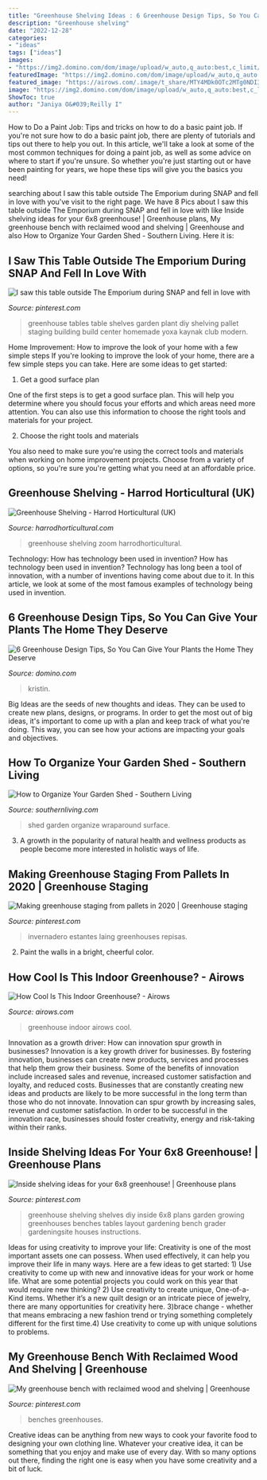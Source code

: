 ```yaml
---
title: "Greenhouse Shelving Ideas : 6 Greenhouse Design Tips, So You Can Give Your Plants The Home They Deserve"
description: "Greenhouse shelving"
date: "2022-12-28"
categories:
- "ideas"
tags: ["ideas"]
images:
- "https://img2.domino.com/dom/image/upload/w_auto,q_auto:best,c_limit/i/14_Greenhouse-Interior-_-Kristin-Guy-Dine-X-Design.jpg"
featuredImage: "https://img2.domino.com/dom/image/upload/w_auto,q_auto:best,c_limit/i/14_Greenhouse-Interior-_-Kristin-Guy-Dine-X-Design.jpg"
featured_image: "https://airows.com/.image/t_share/MTY4MDk0OTc2MTg0NDI3Nzkz/23321.png"
image: "https://img2.domino.com/dom/image/upload/w_auto,q_auto:best,c_limit/i/14_Greenhouse-Interior-_-Kristin-Guy-Dine-X-Design.jpg"
ShowToc: true
author: "Janiya O&#039;Reilly I"
---
```



How to Do a Paint Job: Tips and tricks on how to do a basic paint job.
If you're not sure how to do a basic paint job, there are plenty of tutorials and tips out there to help you out. In this article, we'll take a look at some of the most common techniques for doing a paint job, as well as some advice on where to start if you're unsure. So whether you're just starting out or have been painting for years, we hope these tips will give you the basics you need!

	

		
searching about I saw this table outside The Emporium during SNAP and fell in love with you've visit to the right page. We have 8 Pics about I saw this table outside The Emporium during SNAP and fell in love with like Inside shelving ideas for your 6x8 greenhouse! | Greenhouse plans, My greenhouse bench with reclaimed wood and shelving | Greenhouse and also How to Organize Your Garden Shed - Southern Living. Here it is:
		
    
## I Saw This Table Outside The Emporium During SNAP And Fell In Love With

<img loading=lazy src="https://i.pinimg.com/736x/55/49/ec/5549ec2fdd7581bdd4d051f076389e21--greenhouse-tables-greenhouse-shelving.jpg" onerror="this.onerror=null;this.src='https://tse1.mm.bing.net/th?id=OIP.AG0hsBUjQIxHXyQd4SxpFgHaFj&amp;pid=15.1';" alt="I saw this table outside The Emporium during SNAP and fell in love with">

_Source: pinterest.com_

>greenhouse tables table shelves garden plant diy shelving pallet staging building build center homemade yoxa kaynak club modern. 

	

Home Improvement: How to improve the look of your home with a few simple steps
If you're looking to improve the look of your home, there are a few simple steps you can take. Here are some ideas to get started:
1. Get a good surface plan

One of the first steps is to get a good surface plan. This will help you determine where you should focus your efforts and which areas need more attention. You can also use this information to choose the right tools and materials for your project.

2. Choose the right tools and materials

You also need to make sure you're using the correct tools and materials when working on home improvement projects. Choose from a variety of options, so you're sure you're getting what you need at an affordable price.


    
## Greenhouse Shelving - Harrod Horticultural (UK)

<img loading=lazy src="https://www.harrodhorticultural.com/uploads/images/products/GRE-201_large.jpg" onerror="this.onerror=null;this.src='https://tse4.mm.bing.net/th?id=OIP.VtuWXgpgKgD-X67Zkr_N7AHaHa&amp;pid=15.1';" alt="Greenhouse Shelving - Harrod Horticultural (UK)">

_Source: harrodhorticultural.com_

>greenhouse shelving zoom harrodhorticultural. 

	

Technology: How has technology been used in invention?
How has technology been used in invention? Technology has long been a tool of innovation, with a number of inventions having come about due to it. In this article, we look at some of the most famous examples of technology being used in invention.

    
## 6 Greenhouse Design Tips, So You Can Give Your Plants The Home They Deserve

<img loading=lazy src="https://img2.domino.com/dom/image/upload/w_auto,q_auto:best,c_limit/i/14_Greenhouse-Interior-_-Kristin-Guy-Dine-X-Design.jpg" onerror="this.onerror=null;this.src='https://tse1.mm.bing.net/th?id=OIP.ktD03lVD1BNie9LBlzCMYQHaE8&amp;pid=15.1';" alt="6 Greenhouse Design Tips, So You Can Give Your Plants the Home They Deserve">

_Source: domino.com_

>kristin. 

	

Big Ideas are the seeds of new thoughts and ideas. They can be used to create new plans, designs, or programs. In order to get the most out of big ideas, it's important to come up with a plan and keep track of what you're doing. This way, you can see how your actions are impacting your goals and objectives.

    
## How To Organize Your Garden Shed - Southern Living

<img loading=lazy src="https://img1.southernliving.timeinc.net/sites/default/files/styles/responsive_etr_gallery_desktop_portrait/public/image/2016/01/main/ga_5cf18dc9237b3eb8_spcms_0.jpg?itok=v0zD4AKb" onerror="this.onerror=null;this.src='https://tse1.mm.bing.net/th?id=OIP.jlDBB14MqlmuLsRUfKFbYwHaLH&amp;pid=15.1';" alt="How to Organize Your Garden Shed - Southern Living">

_Source: southernliving.com_

>shed garden organize wraparound surface. 

	

3. A growth in the popularity of natural health and wellness products as people become more interested in holistic ways of life. 

    
## Making Greenhouse Staging From Pallets In 2020 | Greenhouse Staging

<img loading=lazy src="https://i.pinimg.com/736x/94/ae/25/94ae259fb1b20622b872d995ec1a54a9.jpg" onerror="this.onerror=null;this.src='https://tse4.mm.bing.net/th?id=OIP.bXDZbItY4XYqINerKQCPXAHaJ3&amp;pid=15.1';" alt="Making greenhouse staging from pallets in 2020 | Greenhouse staging">

_Source: pinterest.com_

>invernadero estantes laing greenhouses repisas. 

	

2. Paint the walls in a bright, cheerful color.

    
## How Cool Is This Indoor Greenhouse? - Airows

<img loading=lazy src="https://airows.com/.image/t_share/MTY4MDk0OTc2MTg0NDI3Nzkz/23321.png" onerror="this.onerror=null;this.src='https://tse1.mm.bing.net/th?id=OIP.0ZDMO_1QHxtmNLE-VdIUTAHaDu&amp;pid=15.1';" alt="How Cool Is This Indoor Greenhouse? - Airows">

_Source: airows.com_

>greenhouse indoor airows cool. 

	

Innovation as a growth driver: How can innovation spur growth in businesses?
Innovation is a key growth driver for businesses. By fostering innovation, businesses can create new products, services and processes that help them grow their business. Some of the benefits of innovation include increased sales and revenue, increased customer satisfaction and loyalty, and reduced costs.
Businesses that are constantly creating new ideas and products are likely to be more successful in the long term than those who do not innovate. Innovation can spur growth by increasing sales, revenue and customer satisfaction. In order to be successful in the innovation race, businesses should foster creativity, energy and risk-taking within their ranks.

    
## Inside Shelving Ideas For Your 6x8 Greenhouse! | Greenhouse Plans

<img loading=lazy src="https://i.pinimg.com/736x/42/6f/b9/426fb9eb487fac66cf0b4e44d2390397--greenhouse-shelves-greenhouse-interiors.jpg" onerror="this.onerror=null;this.src='https://tse2.mm.bing.net/th?id=OIP.STMbN7W5AV8df3jDloi0EAHaJ3&amp;pid=15.1';" alt="Inside shelving ideas for your 6x8 greenhouse! | Greenhouse plans">

_Source: pinterest.com_

>greenhouse shelving shelves diy inside 6x8 plans garden growing greenhouses benches tables layout gardening bench grader gardeningsite houses instructions. 

	

Ideas for using creativity to improve your life:
Creativity is one of the most important assets one can possess. When used effectively, it can help you improve their life in many ways. Here are a few ideas to get started: 1) Use creativity to come up with new and innovative ideas for your work or home life. What are some potential projects you could work on this year that would require new thinking? 2) Use creativity to create unique, One-of-a-Kind items. Whether it’s a new quilt design or an intricate piece of jewelry, there are many opportunities for creativity here. 3)brace change - whether that means embracing a new fashion trend or trying something completely different for the first time.4) Use creativity to come up with unique solutions to problems.

    
## My Greenhouse Bench With Reclaimed Wood And Shelving | Greenhouse

<img loading=lazy src="https://i.pinimg.com/736x/9b/10/23/9b102389ea88dbb030112b087dacf811.jpg" onerror="this.onerror=null;this.src='https://tse1.mm.bing.net/th?id=OIP.upM12mNYqgFx5ZMN1qYidgHaHa&amp;pid=15.1';" alt="My greenhouse bench with reclaimed wood and shelving | Greenhouse">

_Source: pinterest.com_

>benches greenhouses. 

	

Creative ideas can be anything from new ways to cook your favorite food to designing your own clothing line. Whatever your creative idea, it can be something that you enjoy and make use of every day. With so many options out there, finding the right one is easy when you have some creativity and a bit of luck.

